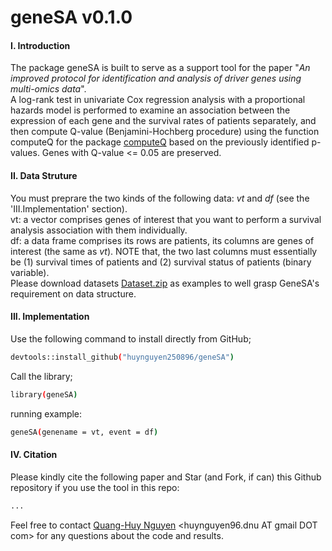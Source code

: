 # geneSA v0.1.0
#### I. Introduction
The package geneSA is built to serve as a support tool for the paper "*An improved protocol for identification and analysis of driver genes using multi-omics data*". </br> A log-rank test in univariate Cox regression analysis with a proportional hazards model is performed to examine an association between the expression of each gene and the survival rates of patients separately, and then compute Q-value (Benjamini-Hochberg procedure) using the function computeQ for the package [computeQ](https://github.com/huynguyen250896/computeQ) based on the previously identified p-values. Genes with Q-value <= 0.05 are preserved. </br> 

#### II. Data Struture 
You must preprare the two kinds of the following data: *vt* and *df* (see the 'III.Implementation' section). </br> 
vt: a vector comprises genes of interest that you want to perform a survival analysis association with them individually. </br> 
df: a data frame comprises its rows are patients, its columns are genes of interest (the same as *vt*). NOTE that, the two last columns must essentially be (1) survival times of patients and (2) survival status of patients (binary variable). </br> 
Please download datasets [Dataset.zip](https://github.com/huynguyen250896/geneSA/blob/master/Dataset.zip) as examples to well grasp GeneSA's requirement on data structure. </br> 

#### III. Implementation
Use the following command to install directly from GitHub;
```sh
devtools::install_github("huynguyen250896/geneSA")
```
Call the library;
```sh
library(geneSA)
```
running example:
```sh
geneSA(genename = vt, event = df)
```
#### IV. Citation
Please kindly cite the following paper and Star (and Fork, if can) this Github repository if you use the tool in this repo: </br>
```sh
...
```
Feel free to contact [Quang-Huy Nguyen](https://github.com/huynguyen250896) <huynguyen96.dnu AT gmail DOT com> for any questions about the code and results.
